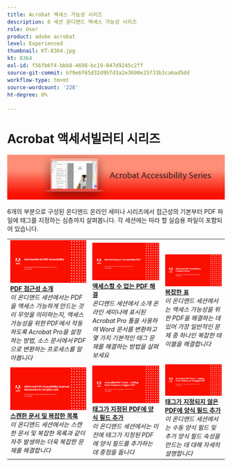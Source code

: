 ```yaml
---
title: Acrobat 액세스 가능성 시리즈
description: 6 세션 온디맨드 액세스 가능성 시리즈
role: User
product: adobe acrobat
level: Experienced
thumbnail: KT-8364.jpg
kt: 8364
exl-id: f56fb6f4-bbb8-4698-bc19-047d9245c2ff
source-git-commit: bf9e6f65d32d95fd3a2e3690e25f33b3ca6ad5dd
workflow-type: tm+mt
source-wordcount: '228'
ht-degree: 0%

---
```


# Acrobat 액세서빌러티 시리즈

![Acrobat 액세스 가능성 시리즈 이미지](../assets/Hero_Accessibility.png)

6개의 부분으로 구성된 온디맨드 온라인 세미나 시리즈에서 접근성의 기본부터 PDF 파일에 태그를 지정하는 심층까지 살펴봅니다. 각 세션에는 따라 할 실습용 파일이 포함되어 있습니다.

<table style="table-layout:fixed">
<tr>
  <td>
    <a href="accessibilitysession1.md">
      <img alt="PDF 접근성 소개" src="../assets/Accessibilitysession1_1280.png" />
    </a>
    <div>
    <a href="accessibilitysession1.md"><strong>PDF 접근성 소개</strong></a>
    </div>
    <em>이 온디맨드 세션에서는 PDF을 액세스 가능하게 만드는 것이 무엇을 의미하는지, 액세스 가능성을 위한 PDF에서 작동하도록 Acrobat Pro을 설정하는 방법, 소스 문서에서 PDF으로 변환하는 프로세스를 알아봅니다</em>
    <br>
  </td>
  <td>
    <a href="accessibilitysession2.md">
      <img alt="액세스할 수 없는 PDF 해결" src="../assets/Accessibilitysession2_1280.png" />
    </a>
    <div>
    <a href="accessibilitysession2.md"><strong>액세스할 수 없는 PDF 해결</strong></a>
    </div>
    <em>온디맨드 세션에서 소개 온라인 세미나에 표시된 Acrobat Pro 툴을 사용하여 Word 문서를 변환하고 몇 가지 기본적인 태그 문제를 해결하는 방법을 살펴보세요</em>
    <br>
  </td>  
  <td>
    <a href="accessibilitysession3.md">
      <img alt="복잡한 표" src="../assets/Accessibilitysession3_1280.png" />
    </a>
    <div>
    <a href="accessibilitysession3.md"><strong>복잡한 표</strong></a>
    </div>
    <em>이 온디맨드 세션에서는 액세스 가능성을 위한 PDF을 해결하는 데 있어 가장 일반적인 문제 중 하나인 복잡한 테이블을 해결합니다</em>
    <br>
  </td>
</tr>
<tr>
  <td>
    <a href="accessibilitysession4.md">
      <img alt="스캔한 문서 및 복잡한 목록" src="../assets/Accessibilitysession4_1280.png" />
    </a>
    <div>
    <a href="accessibilitysession4.md"><strong>스캔한 문서 및 복잡한 목록</strong></a>
    </div>
    <em>이 온디맨드 세션에서는 스캔한 문서 및 복잡한 목록과 같이 자주 발생하는 더욱 복잡한 문제를 해결합니다</em>
    <br>
  </td>
  <td>
    <a href="accessibilitysession5.md">
      <img alt="태그가 지정된 PDF에 양식 필드 추가" src="../assets/Accessibilitysession5_1280.png" />
    </a>
    <div>
    <a href="accessibilitysession5.md"><strong>태그가 지정된 PDF에 양식 필드 추가</strong></a>
    </div>
    <em>이 온디맨드 세션에서는 이전에 태그가 지정된 PDF에 양식 필드를 추가하는 데 중점을 둡니다</em>
    <br>
  </td>  
  <td>
    <a href="accessibilitysession6.md">
      <img alt="태그가 지정되지 않은 PDF에 양식 필드 추가" src="../assets/Accessibilitysession6_1280.png" />
    </a>
    <div>
    <a href="accessibilitysession6.md"><strong>태그가 지정되지 않은 PDF에 양식 필드 추가</strong></a>
    </div>
    <em>이 온디맨드 세션에서는 수동 양식 필드 및 추가 양식 필드 속성을 만드는 데 대해 자세히 설명합니다</em>
    <br>
  </td> 
</tr>
</table>
